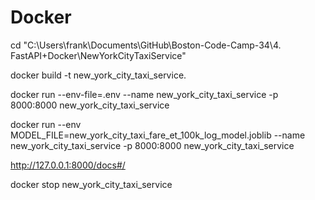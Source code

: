 # Docker
cd "C:\Users\frank\Documents\GitHub\Boston-Code-Camp-34\4. FastAPI+Docker\NewYorkCityTaxiService"

docker build -t new_york_city_taxi_service.

docker run --env-file=.env --name new_york_city_taxi_service -p 8000:8000 new_york_city_taxi_service

docker run --env MODEL_FILE=new_york_city_taxi_fare_et_100k_log_model.joblib --name new_york_city_taxi_service -p 8000:8000 new_york_city_taxi_service

http://127.0.0.1:8000/docs#/

docker stop new_york_city_taxi_service
